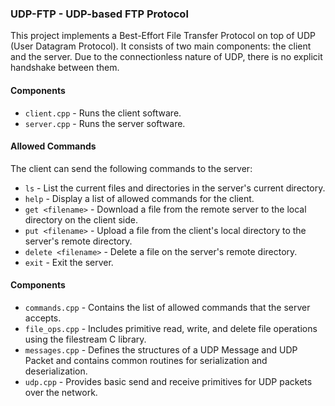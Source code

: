 ### UDP-FTP - UDP-based FTP Protocol

This project implements a Best-Effort File Transfer Protocol on top of UDP (User Datagram Protocol). It consists of two main components: the client and the server. Due to the connectionless nature of UDP, there is no explicit handshake between them.

#### Components

- `client.cpp` - Runs the client software.
- `server.cpp` - Runs the server software.

#### Allowed Commands

The client can send the following commands to the server:

- `ls` - List the current files and directories in the server's current directory.
- `help` - Display a list of allowed commands for the client.
- `get <filename>` - Download a file from the remote server to the local directory on the client side.
- `put <filename>` - Upload a file from the client's local directory to the server's remote directory.
- `delete <filename>` - Delete a file on the server's remote directory.
- `exit` - Exit the server.

#### Components

- `commands.cpp` - Contains the list of allowed commands that the server accepts.
- `file_ops.cpp` - Includes primitive read, write, and delete file operations using the filestream C library.
- `messages.cpp` - Defines the structures of a UDP Message and UDP Packet and contains common routines for serialization and deserialization.
- `udp.cpp` - Provides basic send and receive primitives for UDP packets over the network.
